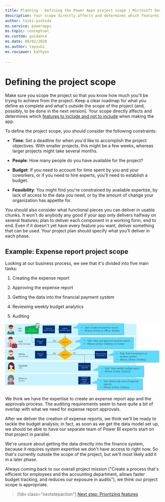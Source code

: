 ```yaml
---
title: Planning - Defining the Power Apps project scope | Microsoft Docs
description: Your scope directly affects and determines which features to include and not to include when making the app. Learn about scope constraints to consider.
author: taiki-yoshida
ms.service: powerapps
ms.topic: conceptual
ms.custom: guidance
ms.date: 06/02/2020
ms.author: tayoshi
ms.reviewer: kathyos

---
```


# Defining the project scope

Make sure you scope the project so that you know how much you'll be trying to
achieve from the project. Keep a clear roadmap for what you define as
complete and what's outside the scope of the project (and, possibly, to be done in the next
version). Your scope directly affects and determines which [features to include and not to include](prioritizing-features.md) when making the app.

To define the project scope, you should consider the following constraints:

- **Time**: Set a deadline for when you'd like to accomplish the project
    objectives. With smaller projects, this might be a few weeks,
    whereas larger projects might take several months.

- **People**: How many people do you have available for the project?

- **Budget**: If you need to account for time spent by you and your
    coworkers, or if you need to hire experts, you'll need to establish a
    budget.

- **Feasibility**: You might find you're constrained by available expertise, by
    lack of access to the data you need, or by the amount of change your
    organization has appetite for.

You should also consider what functional pieces you can deliver in usable
chunks. It won't do anybody any good if your app only delivers halfway on several features; plan to
deliver each component in a working form, end to end. Even if it doesn't yet have
every feature you want, deliver something that can be used. Your project plan
should specify what you'll deliver in each phase.

## Example: Expense report project scope

Looking at our business process, we see that it's divided into five main tasks:

1. Creating the expense report

2. Approving the expense report

3. Getting the data into the financial payment system

4. Reviewing weekly budget analytics

5. Auditing

![Business process flowchart with major tasks and task location called out](media/task-chart.png "Business process flowchart with major tasks and task location called out")

We think we have the expertise to create an expense report app and the approvals
process. The auditing requirements seem to have quite a bit of overlap with what
we need for expense report approvals.

After we deliver the creation of expense reports, we think we'll be ready to
tackle the budget analysis; in fact, as soon as we get the data model set up, we should
be able to have our separate team of Power BI experts start on that project in
parallel.

We're unsure about getting the data directly into the finance system, because it
requires system expertise we don't have access to right now. So that's
currently outside the scope of the project, but we'll most likely add it in a
later phase.

Always coming back to our overall project mission ("Create a process that's
efficient for employees and the accounting department, allows faster budget
tracking, and reduces our exposure in audits"), we think our project scope is
appropriate.

> [!div class="nextstepaction"]
> [Next step: Prioritzing features](prioritizing-features.md)
